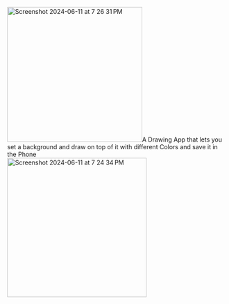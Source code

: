 <img width="311" alt="Screenshot 2024-06-11 at 7 26 31 PM" src="https://github.com/mohsinnissar18/DrawingApp_Kotlin_XML/assets/152195257/610135be-6912-4e84-a089-58237a6a8db0">A Drawing App that lets you set a background and draw on top of it with different Colors and save it in the Phone
<br>
<img width="321" alt="Screenshot 2024-06-11 at 7 24 34 PM" src="https://github.com/mohsinnissar18/DrawingApp_Kotlin_XML/assets/152195257/3bad4160-a063-4617-849c-0ff24538edcf">

